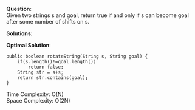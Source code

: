 **Question**:  
Given two strings s and goal, return true if and only if s can become goal after some number of shifts on s.    

**Solutions**:   


**Optimal Solution**:  

    public boolean rotateString(String s, String goal) {
        if(s.length()!=goal.length())
            return false;
        String str = s+s;
        return str.contains(goal);
    }

Time Complexity: O(N)  
Space Complexity: O(2N) 
